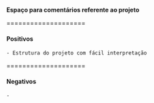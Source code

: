 **Espaço para comentários referente ao projeto**

====================
#### Positivos
```
- Estrutura do projeto com fácil interpretação
```
====================
#### Negativos
```
-
```
